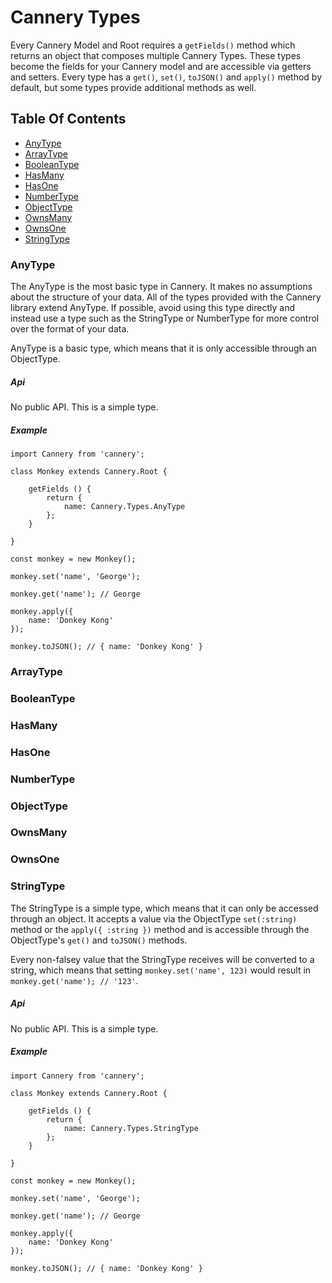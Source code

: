 # Cannery Types

Every Cannery Model and Root requires a `getFields()` method which returns an object that composes multiple Cannery Types. These types become the fields for your Cannery model and are accessible via getters and setters. Every type has a `get()`, `set()`, `toJSON()` and `apply()` method by default, but some types provide additional methods as well.

## Table Of Contents
* [AnyType](#anytype)
* [ArrayType](#arraytype)
* [BooleanType](#booleantype)
* [HasMany](#hasmany)
* [HasOne](#hasone)
* [NumberType](#numbertype)
* [ObjectType](#objecttype)
* [OwnsMany](#ownsmany)
* [OwnsOne](#ownsone)
* [StringType](#stringtype)

### AnyType

The AnyType is the most basic type in Cannery. It makes no assumptions about the structure of your data. All of the types provided with the Cannery library extend AnyType. If possible, avoid using this type directly and instead use a type such as the StringType or NumberType for more control over the format of your data.

AnyType is a basic type, which means that it is only accessible through an ObjectType.

##### Api

No public API. This is a simple type.

##### Example

```
import Cannery from 'cannery';

class Monkey extends Cannery.Root {

    getFields () {
        return {
            name: Cannery.Types.AnyType
        };
    }

}

const monkey = new Monkey();

monkey.set('name', 'George');

monkey.get('name'); // George

monkey.apply({
    name: 'Donkey Kong'
});

monkey.toJSON(); // { name: 'Donkey Kong' }
```

### ArrayType

### BooleanType

### HasMany

### HasOne

### NumberType

### ObjectType

### OwnsMany

### OwnsOne

### StringType

The StringType is a simple type, which means that it can only be accessed through an object. It accepts a value via the ObjectType `set(:string)` method or the `apply({ :string })` method and is accessible through the ObjectType's `get()` and `toJSON()` methods.

Every non-falsey value that the StringType receives will be converted to a string, which means that setting `monkey.set('name', 123)` would result in `monkey.get('name'); // '123'`.

##### Api

No public API. This is a simple type.

##### Example

```
import Cannery from 'cannery';

class Monkey extends Cannery.Root {

    getFields () {
        return {
            name: Cannery.Types.StringType
        };
    }

}

const monkey = new Monkey();

monkey.set('name', 'George');

monkey.get('name'); // George

monkey.apply({
    name: 'Donkey Kong'
});

monkey.toJSON(); // { name: 'Donkey Kong' }
```
